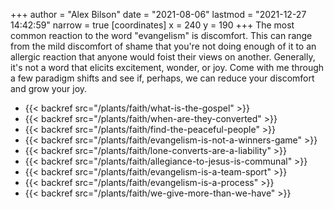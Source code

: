 +++
author = "Alex Bilson"
date = "2021-08-06"
lastmod = "2021-12-27 14:42:59"
narrow = true
[coordinates]
    x = 240
    y = 190
+++
The most common reaction to the word "evangelism" is discomfort. This can range from the mild discomfort of shame that you're not doing enough of it to an allergic reaction that anyone would foist their views on another. Generally, it's not a word that elicits excitement, wonder, or joy. Come with me through a few paradigm shifts and see if, perhaps, we can reduce your discomfort and grow your joy.

- {{< backref src="/plants/faith/what-is-the-gospel" >}}
- {{< backref src="/plants/faith/when-are-they-converted" >}}
- {{< backref src="/plants/faith/find-the-peaceful-people" >}}
- {{< backref src="/plants/faith/evangelism-is-not-a-winners-game" >}}
- {{< backref src="/plants/faith/lone-converts-are-a-liability" >}}
- {{< backref src="/plants/faith/allegiance-to-jesus-is-communal" >}}
- {{< backref src="/plants/faith/evangelism-is-a-team-sport" >}}
- {{< backref src="/plants/faith/evangelism-is-a-process" >}}
- {{< backref src="/plants/faith/we-give-more-than-we-have" >}}
